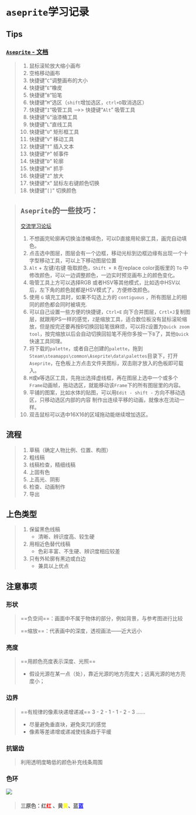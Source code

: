 # `aseprite`学习记录

## Tips

### [`Aseprite` - 文档](https://www.aseprite.org/docs/)



> 1. 鼠标滚轮放大缩小画布 
> 2. 空格移动画布 
> 3. 快捷键”`C`“调整画布的大小 
> 4. 快捷键”`E`“橡皮 
> 5. 快捷键”`B`“铅笔 
> 6. 快捷键”`M`“选区（`shift`增加选区，`ctrl+D`取消选区） 
> 7. 快捷键”`I`“吸管工具   -->> 快捷键“`Alt`” 吸管工具
> 8. 快捷键”`G`“油漆桶工具 
> 9. 快捷键”`L`“直线工具
> 10. 快捷键”`U`“ 矩形框工具
> 11. 快捷键”`V`“ 移动工具
> 12. 快捷键”`T`“ 插入文本
> 13. 快捷键”`P`“ 帧事件
> 14. 快捷键”`D`“ 轮廓
> 15. 快捷键”`H`“ 抓手
> 16. 快捷键”`Z`“ 放大
> 17. 快捷键”`X`“ 鼠标左右键颜色切换
> 18. 快捷键”`[]`“ 切换颜色



> ## `Aseprite`的一些技巧： 
>
> [交流学习论坛](https://community.aseprite.org/)
>
> 1. 不想画完轮廓再切换油漆桶填色，可以D直接用轮廓工具，画完自动填色。 
> 2. 点击选中图层，图层会有一个边框，移动光标到边框边缘有出现一个十字型移动工具，可以上下移动图层位置 
> 3.  `Alt` + 左键/右键 吸取颜色，`Shift + R` 在replace color面板里的 `To` 中修改颜色，可以一边调整颜色，一边实时预览画布上的颜色变化。 
> 4. 吸管工具上方可以选择RGB 或者HSV等其他模式，比如选中HSV以后，左下角的颜色就都是HSV模式了，方便修改颜色。 
> 5.  使用 `G` 填充工具时，如果不勾选上方的 `contiguous` ，所有图层上的相同的颜色都会同时被填充.
> 6. 可以自己设置一些方便的快捷键，`Ctrl+E` 向下合并图层，`Crtl+J`复制图层，就跟用PS一样的感觉，`Z`是缩放工具，适合数位板没有鼠标滚轮缩放，但是按完还要再按B切换回铅笔很麻烦，可以将`Z`设置为`Quick zoom tool`，按完缩放以后会自动切换回铅笔不用你多按一下`B`了，其他`Quick`快速工具同理。 
> 7. 将下载的`palette`，或者自己创建的`palette`，拖到`Steam\steamapps\common\Aseprite\data\palettes`目录下，打开`Aseprite`，在色板上方点击文件夹图标，双击刚才放入的色板即可载入。 
> 8. `M`或`W`等选区工具，先拖出选择虚线框，再在图层上选中一个或多个`Frame`动画帧，拖动选区，就能移动该`Frame`下的所有图层里的内容。 
> 9. 平铺的图案，比如水体的贴图，可以用`Edit - shift -` 方向不移动选区，只移动选区内部的内容 制作出连续平移的动画，就像水在流动一样。 
> 10. 双击鼠标可以选中16X16的区域拖动能继续增加选区。





## 流程

> 1. 草稿（确定人物比例、位置、构图）
> 2. 粗线稿
> 3. 线稿检查，精细线稿
> 4. 上固有色
> 5. 上高光、阴影
> 6. 检查、动画制作
> 7. 导出



## 上色类型

> 1. 保留黑色线稿
>    - 清晰、辨识度高、较生硬
> 2. 用相近色替代线稿
>    - 色彩丰富、不生硬、辨识度相应较差
> 3. 只有外轮廓有黑边或白边
>    - 兼具以上优点









## 注意事项

### 形状

> ==负空间==：画面中不属于物体的部分，例如背景，与参考图进行比较
>
> ==缩放==：代表画中的深度，透视画法——近大远小

### 亮度

> ==用颜色亮度表示深度、光照==
>
> - 假设光源在某一点（处），靠近光源的地方亮度大；远离光源的地方亮度小；

### 边界

> ==有规律的像素块递增递减== 3 - 2 - 1 - 1 - 2 - 3 ……
>
> - 尽量避免垂直块，避免突兀的感觉
> - 像素等差递增或递减使线条趋于平缓





### 抗锯齿

> 利用透明度略低的颜色补充线条周围





### 色环

![](https://bkimg.cdn.bcebos.com/pic/0b3a1c08ae60339263d9867d?x-bce-process=image/format,f_auto/resize,m_lfit,limit_1,h_445)

> #### 三原色：红<font color='red'>红   </font>、黄<font color='yellow'>黄</font>、蓝<font color='blue'>蓝</font>